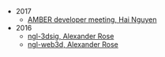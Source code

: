 - 2017
    - [AMBER developer meeting, Hai Nguyen](http://hainm.github.io/talks/amber_meeting_2017/)
- 2016
    - [ngl-3dsig, Alexander Rose](http://arose.github.io/talks/ngl-3dsig/)
    - [ngl-web3d, Alexander Rose](http://arose.github.io/talks/ngl-web3d)
